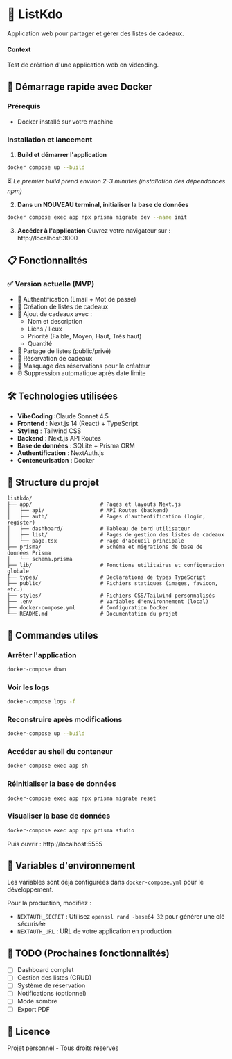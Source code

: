 # 🎁 ListKdo

Application web pour partager et gérer des listes de cadeaux.

#### Context

Test de création d'une application web en vidcoding.

## 🚀 Démarrage rapide avec Docker

### Prérequis
- Docker installé sur votre machine

### Installation et lancement

1. **Build et démarrer l'application**
```bash
docker compose up --build
```

⏳ *Le premier build prend environ 2-3 minutes (installation des dépendances npm)*

2. **Dans un NOUVEAU terminal, initialiser la base de données**
```bash
docker compose exec app npx prisma migrate dev --name init
```

3. **Accéder à l'application**
Ouvrez votre navigateur sur : http://localhost:3000

## 📋 Fonctionnalités

### ✅ Version actuelle (MVP)
- 🔐 Authentification (Email + Mot de passe)
- 📝 Création de listes de cadeaux
- 🎁 Ajout de cadeaux avec :
  - Nom et description
  - Liens / lieux
  - Priorité (Faible, Moyen, Haut, Très haut)
  - Quantité
- 🔗 Partage de listes (public/privé)
- 🎯 Réservation de cadeaux
- 👻 Masquage des réservations pour le créateur
- ⏰ Suppression automatique après date limite

## 🛠️ Technologies utilisées

- **VibeCoding** :Claude Sonnet 4.5
- **Frontend** : Next.js 14 (React) + TypeScript
- **Styling** : Tailwind CSS
- **Backend** : Next.js API Routes
- **Base de données** : SQLite + Prisma ORM
- **Authentification** : NextAuth.js
- **Conteneurisation** : Docker

## 📁 Structure du projet

```
listkdo/
├── app/                      # Pages et layouts Next.js
│   ├── api/                  # API Routes (backend)
│   ├── auth/                 # Pages d'authentification (login, register)
│   ├── dashboard/            # Tableau de bord utilisateur
│   ├── list/                 # Pages de gestion des listes de cadeaux
│   └── page.tsx              # Page d'accueil principale
├── prisma/                   # Schéma et migrations de base de données Prisma
│   └── schema.prisma
├── lib/                      # Fonctions utilitaires et configuration globale
├── types/                    # Déclarations de types TypeScript
├── public/                   # Fichiers statiques (images, favicon, etc.)
├── styles/                   # Fichiers CSS/Tailwind personnalisés
├── .env                      # Variables d'environnement (local)
├── docker-compose.yml        # Configuration Docker
└── README.md                 # Documentation du projet
```

## 🔧 Commandes utiles

### Arrêter l'application
```bash
docker-compose down
```

### Voir les logs
```bash
docker-compose logs -f
```

### Reconstruire après modifications
```bash
docker-compose up --build
```

### Accéder au shell du conteneur
```bash
docker-compose exec app sh
```

### Réinitialiser la base de données
```bash
docker-compose exec app npx prisma migrate reset
```

### Visualiser la base de données
```bash
docker-compose exec app npx prisma studio
```
Puis ouvrir : http://localhost:5555

## 📝 Variables d'environnement

Les variables sont déjà configurées dans `docker-compose.yml` pour le développement.

Pour la production, modifiez :
- `NEXTAUTH_SECRET` : Utilisez `openssl rand -base64 32` pour générer une clé sécurisée
- `NEXTAUTH_URL` : URL de votre application en production

## 🎯 TODO (Prochaines fonctionnalités)

- [ ] Dashboard complet
- [ ] Gestion des listes (CRUD)
- [ ] Système de réservation
- [ ] Notifications (optionnel)
- [ ] Mode sombre
- [ ] Export PDF

## 📄 Licence

Projet personnel - Tous droits réservés
